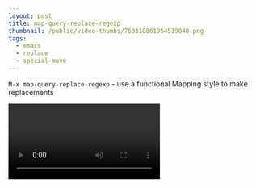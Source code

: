 ```yaml
---
layout: post
title: map-query-replace-regexp
thumbnail: /public/video-thumbs/760318861954519040.png
tags:
  - emacs
  - replace
  - special-move
---
```


`M-x map-query-replace-regexp` - use a functional Mapping style to make replacements

<video controls autoplay loop>
  <source src="/public/videos/760318861954519040.mp4" type="video/mp4">
    Sorry your browser does not support the video tag, maybe time to upgrade?
</video>
